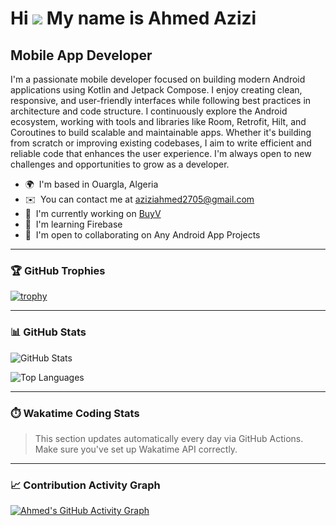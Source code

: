 Hi ![](https://user-images.githubusercontent.com/18350557/176309783-0785949b-9127-417c-8b55-ab5a4333674e.gif) My name is Ahmed Azizi
===================================================================================================================================

Mobile App Developer
--------------------

I'm a passionate mobile developer focused on building modern Android applications using Kotlin and Jetpack Compose. I enjoy creating clean, responsive, and user-friendly interfaces while following best practices in architecture and code structure. I continuously explore the Android ecosystem, working with tools and libraries like Room, Retrofit, Hilt, and Coroutines to build scalable and maintainable apps. Whether it's building from scratch or improving existing codebases, I aim to write efficient and reliable code that enhances the user experience. I'm always open to new challenges and opportunities to grow as a developer.

* 🌍  I'm based in Ouargla, Algeria  
* ✉️  You can contact me at [aziziahmed2705@gmail.com](mailto:aziziahmed2705@gmail.com)  
* 🚀  I'm currently working on [BuyV](https://github.com/ahmedazizi3/BuyV-2)
* 🧠  I'm learning Firebase  
* 🤝  I'm open to collaborating on Any Android App Projects  

---

### 🏆 GitHub Trophies

[![trophy](https://github-profile-trophy.vercel.app/?username=ahmedazizi3&theme=darkhub)](https://github.com/ryo-ma/github-profile-trophy)

---

### 📊 GitHub Stats

![GitHub Stats](https://github-readme-stats.vercel.app/api?username=ahmedazizi3&show_icons=true&theme=radical)

![Top Languages](https://github-readme-stats.vercel.app/api/top-langs/?username=ahmedazizi3&layout=compact&theme=radical)

---


### ⏱️ Wakatime Coding Stats

<!--START_SECTION:waka-->
<!--END_SECTION:waka-->

> This section updates automatically every day via GitHub Actions. Make sure you've set up Wakatime API correctly.

---

### 📈 Contribution Activity Graph

[![Ahmed's GitHub Activity Graph](https://github-readme-activity-graph.vercel.app/graph?username=ahmedazizi3&theme=radical)](https://github.com/ashutosh00710/github-readme-activity-graph)
